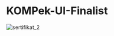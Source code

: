 # KOMPek-UI-Finalist
![sertifikat_2](https://user-images.githubusercontent.com/76466511/180582290-f39450db-05ce-475b-bd83-bd744fb1f9e5.png)

